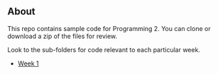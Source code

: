 ## About

This repo contains sample code for Programming 2. You can clone or download a zip of the files for review.

Look to the sub-folders for code relevant to each particular week.

- [Week 1](/programming2_class_1_demo)
